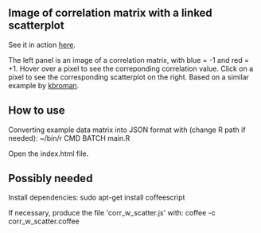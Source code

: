 Image of correlation matrix with a linked scatterplot
----------------------------------------------------------------------

See it in action [here](http://roihu.info/temp/D3/).

The left panel is an image of a correlation matrix, with blue = -1 and
red = +1.  Hover over a pixel to see the correponding correlation
value.  Click on a pixel to see the corresponding scatterplot on the
right. Based on a similar example by <a
href="http://www.biostat.wisc.edu/~kbroman/D3/corr_w_scatter">kbroman</a>.


How to use
----------

Converting example data matrix into JSON format with (change R path if needed):
~/bin/r CMD BATCH main.R

Open the index.html file.


Possibly needed
---------------

Install dependencies: 
sudo apt-get install coffeescript

If necessary, produce the file 'corr_w_scatter.js' with:
coffee -c corr_w_scatter.coffee



